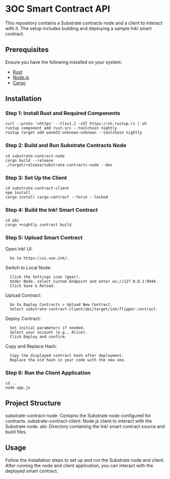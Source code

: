 # 3OC Smart Contract API

This repository contains a Substrate contracts node and a client to interact with it. The setup includes building and deploying a sample Ink! smart contract.

## Prerequisites

Ensure you have the following installed on your system:
- [Rust](https://www.rust-lang.org/tools/install)
- [Node.js](https://nodejs.org/)
- [Cargo](https://doc.rust-lang.org/cargo/getting-started/installation.html)

## Installation

### Step 1: Install Rust and Required Components

```
curl --proto '=https' --tlsv1.2 -sSf https://sh.rustup.rs | sh
rustup component add rust-src --toolchain nightly
rustup target add wasm32-unknown-unknown --toolchain nightly
```
### Step 2: Build and Run Substrate Contracts Node
```
cd substrate-contract-node
cargo build --release
./target/release/substrate-contracts-node --dev
```

### Step 3: Set Up the Client
```
cd substrate-contract-client
npm install 
cargo install cargo-contract --force --locked
```

### Step 4: Build the Ink! Smart Contract
```
cd abi
cargo +nightly contract build
```
### Step 5: Upload Smart Contract
  Open Ink! UI:
  
      Go to https://ui.use.ink/.
  
  Switch to Local Node:
  
      Click the Settings icon (gear).
      Under Node, select Custom Endpoint and enter ws://127.0.0.1:9944.
      Click Save & Reload.
  
  Upload Contract:
  
      Go to Deploy Contracts > Upload New Contract.
      Select substrate-contract-client/abi/target/ink/flipper.contract.
  
  Deploy Contract:
  
      Set initial parameters if needed.
      Select your account (e.g., Alice).
      Click Deploy and confirm.
  
  Copy and Replace Hash:
  
      Copy the displayed contract hash after deployment.
      Replace the old hash in your code with the new one.

### Step 6: Run the Client Application
```
cd ..
node app.js
```

## Project Structure
    
substrate-contract-node: Contains the Substrate node configured for contracts.
substrate-contract-client: Node.js client to interact with the Substrate node.
abi: Directory containing the Ink! smart contract source and build files.

## Usage

Follow the installation steps to set up and run the Substrate node and client. After running the node and client application, you can interact with the deployed smart contract.
